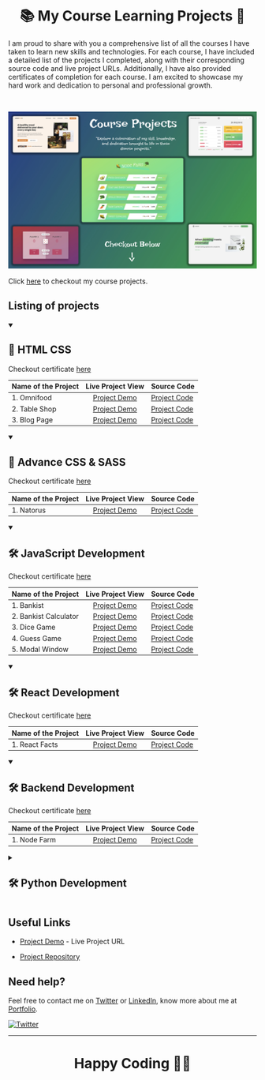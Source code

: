 <h1 align="center">📚 My Course Learning Projects 📝 </h1>

I am proud to share with you a comprehensive list of all the courses I have taken to learn new skills and technologies. For each course, I have included a detailed list of the projects I completed, along with their corresponding source code and live project URLs. Additionally, I have also provided certificates of completion for each course. I am excited to showcase my hard work and dedication to personal and professional growth.

<br/>

<p align="center">  
<img src="./images/hero.jpg"/>  
</p>

Click [here](https://rajeev-course-projects.netlify.app/) to checkout my course projects.

## Listing of projects

<details open> 
  <summary><h2>📝 HTML CSS </h2></summary>

Checkout certificate [here](https://www.udemy.com/certificate/UC-25115396-b252-44fb-a4be-065986030158/)

| Name of the Project |                   Live Project View                   | Source Code                                                     |
| :------------------ | :---------------------------------------------------: | :-------------------------------------------------------------- |
| 1. Omnifood         | [Project Demo](https://omnifood-rajeev.netlify.app/)  | [Project Code](https://github.com/beRajeevKumar/Omnifood.git)   |
| 2. Table Shop       | [Project Demo](https://chairshop-rajeev.netlify.app/) | [Project Code](https://github.com/beRajeevKumar/Table-Shop.git) |
| 3. Blog Page        | [Project Demo](https://blog-post-rajeev.netlify.app/) | [Project Code](https://github.com/beRajeevKumar/Blog-Post.git)  |

</details>

<details open> 
  <summary><h2>📝 Advance CSS & SASS </h2></summary>

Checkout certificate [here](https://www.udemy.com/certificate/UC-25115396-b252-44fb-a4be-065986030158/)

| Name of the Project |              Live Project View               | Source Code                                                           |
| :------------------ | :------------------------------------------: | :-------------------------------------------------------------------- |
| 1. Natorus          | [Project Demo](https://natours.netlify.app/) | [Project Code](https://github.com/beRajeevKumar/Natours-Frontend.git) |

</details>

<details open> 
  <summary><h2>🛠️ JavaScript Development</h2></summary>

Checkout certificate [here](https://www.udemy.com/certificate/UC-ac38e21b-6b76-4404-8ebe-2956c1eb185f/)

| Name of the Project   |                       Live Project View                        | Source Code                                                            |
| :-------------------- | :------------------------------------------------------------: | :--------------------------------------------------------------------- |
| 1. Bankist            |      [Project Demo](https://bankist-rajeev.netlify.app/)       | [Project Code](https://github.com/beRajeevKumar/Bankist.git)           |
| 2. Bankist Calculator | [Project Demo](https://rajeev-bankist-calculator.netlify.app/) | [Project Code](https://github.com/beRajeevKumar/BankistCalculator.git) |
| 3. Dice Game          |     [Project Demo](https://rajeev-dice-game.netlify.app/)      | [Project Code](https://github.com/beRajeevKumar/Dice-Game.git)         |
| 4. Guess Game         |   [Project Demo](https://guessmynumber-rajeev.netlify.app/)    | [Project Code](https://github.com/beRajeevKumar/Guess-My-Number.git)   |
| 5. Modal Window       |    [Project Demo](https://rajeev-modalwindow.netlify.app/)     | [Project Code](https://github.com/beRajeevKumar/Modal-Window.git)      |

</details>

<details open> 
  <summary><h2>🛠️ React Development</h2></summary>

Checkout certificate [here](https://www.udemy.com/certificate/UC-ac38e21b-6b76-4404-8ebe-2956c1eb185f/)

| Name of the Project |                   Live Project View                    | Source Code                                                      |
| :------------------ | :----------------------------------------------------: | :--------------------------------------------------------------- |
| 1. React Facts      | [Project Demo](https://reactfacts-rajeev.netlify.app/) | [Project Code](https://github.com/beRajeevKumar/React-Facts.git) |

</details>

<details open> 
  <summary><h2>🛠️ Backend Development </h2></summary>

Checkout certificate [here](https://www.udemy.com/certificate/UC-ac38e21b-6b76-4404-8ebe-2956c1eb185f/)

| Name of the Project |                   Live Project View                   | Source Code                                                    |
| :------------------ | :---------------------------------------------------: | :------------------------------------------------------------- |
| 1. Node Farm        | [Project Demo](https://rajeev-nodefarm.onrender.com/) | [Project Code](https://github.com/beRajeevKumar/Node-Farm.git) |

</details>

<details close> 
  <summary><h2>🛠️ Python Development </h2></summary>

Checkout certificate [here](https://www.udemy.com/certificate/UC-ac38e21b-6b76-4404-8ebe-2956c1eb185f/)

| Name of the Project |                   Live Project View                   | Source Code                                                    |
| :------------------ | :---------------------------------------------------: | :------------------------------------------------------------- |
| 1. Node Farm        | [Project Demo](https://rajeev-nodefarm.onrender.com/) | [Project Code](https://github.com/beRajeevKumar/Node-Farm.git) |

</details>

## Useful Links

- [Project Demo](https://rajeev-course-projects.netlify.app/) - Live Project URL

- [Project Repository](https://github.com/beRajeevKumar/Course-Projects.git)

## Need help?

Feel free to contact me on [Twitter](https://twitter.com/be_rajeevkumar) or [LinkedIn](https://www.linkedin.com/in/berajeevkumar/), know more about me at [Portfolio](https://iamrajeev.me).

[![Twitter](https://img.shields.io/badge/Twitter-follow-blue.svg?logo=twitter&logoColor=white)](https://twitter.com/be_rajeevkumar)

<hr>

<h1 align=center>Happy Coding 👨‍💻</h1>
